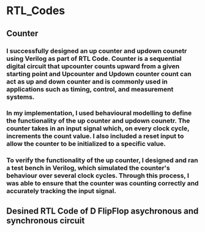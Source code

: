 # RTL_Codes
## Counter
### I successfully designed an up counter and updown counetr using Verilog as part of RTL Code. Counter is a sequential digital circuit that upcounter counts upward from a given starting point and Upcounter and Updown counter count can act as up and down counter and is commonly used in applications such as timing, control, and measurement systems.
### In my implementation, I used behavioural modelling to define the functionality of the up counter and updown counetr. The counter takes in an input signal which, on every clock cycle, increments the count value. I also included a reset input to allow the counter to be initialized to a specific value.
### To verify the functionality of the up counter, I designed and ran a test bench in Verilog, which simulated the counter's behaviour over several clock cycles. Through this process, I was able to ensure that the counter was counting correctly and accurately tracking the input signal.
## Desined RTL Code of D FlipFlop asychronous and synchronous circuit
